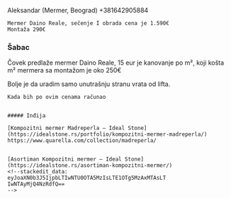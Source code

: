 ⁨Aleksandar (Mermer, Beograd)⁩
+381642905884

```
Mermer Daino Reale, sečenje I obrada cena je 1.590€ 
Montaža 290€
```


### Šabac

Čovek predlaže mermer Daino Reale, 15 eur je kanovanje po m², koji košta m² mermera sa montažom je oko 250€

Bolje je da uradim samo unutrašnju stranu vrata od lifta.
```
Kada bih po ovim cenama računao


##### Inđija

[Kompozitni mermer Madreperla – Ideal Stone](https://idealstone.rs/portfolio/kompozitni-mermer-madreperla/)
https://www.quarella.com/collection/madreperla/


[Asortiman Kompozitni mermer – Ideal Stone](https://idealstone.rs/asortiman-kompozitni-mermer/)
<!--stackedit_data:
eyJoaXN0b3J5IjpbLTIwNTU0OTA5MzIsLTE1OTg5MzAxMTAsLT
IwNTAyMjQ4NzRdfQ==
-->